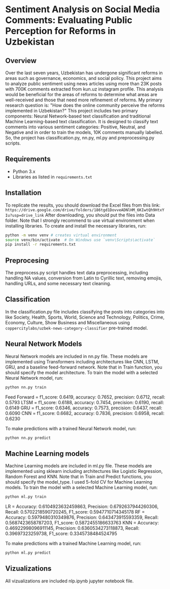 # Sentiment Analysis on Social Media Comments: Evaluating Public Perception for Reforms in Uzbekistan

## Overview
Over the last seven years, Uzbekistan has undergone significant reforms in areas such as governance, economics, and social policy. This project aims to analyze public sentiment using news articles using more than 23K posts with 700K comments extracted from kun.uz instagram profile. This analysis would be beneficial for the areas of reforms to determine what areas are well-received and those that need more refinement of reforms. My primary research question is: "How does the online community perceive the reforms implemented in Uzbekistan?" This project includes two primary components: Neural Network-based text classification and traditional Machine Learning-based text classification. It is designed to classify text comments into various sentiment categories: Positive, Neutral, and Negative and in order to train the models, 10K comments manually labelled. So, the project has classification.py, nn.py, ml.py and preprocessing.py scripts.

## Requirements
- Python 3.x
- Libraries as listed in `requirements.txt`

## Installation
To replicate the results, you should download the Excel files from this link: `https://drive.google.com/drive/folders/186tgd1DovveADNlHM_6KIwtQh9HtxYIu?usp=drive_link`
After downloading, you should put the files into Data folder. Note that I strongly recommend to use virtual environment when installing libraries.
To create and install the necessary libraries, run:
```bash
python -m venv venv # creates virtual environment
source venv/bin/activate  # On Windows use `venv\Scripts\activate`
pip install -r requirements.txt
```

## Preprocesing
The preprocess.py script handles text data preprocessing, including handling NA values, conversion from Latin to Cyrillic text, removing emojis, handling URLs, and some necessary text cleaning.

## Classification
In the classification.py file includes classifying the posts into categories into like Society, Health, Sports, World, Science and Technology, Politics, Crime, Economy, Culture, Show Business and Miscellaneous using `coppercitylabs/uzbek-news-category-classifier` pre-trained model.

## Neural Network Models
Neural Network models are included in nn.py file. These models are implemented using Transformers including architectures like CNN, LSTM, GRU, and a baseline feed-forward network. Note that in Train function, you should specify the model architecture. To train the model with a selected Neural Network model, run:
```bash
python nn.py train
```

Feed Forward = f1_score: 0.6419, accuracy: 0.7652, precision: 0.6712, recall: 0.5793
LTSM = f1_score: 0.6188, accuracy: 0.7454, precision: 0.6190, recall: 0.6149
GRU = f1_score: 0.6346, accuracy: 0.7573, precision: 0.6437, recall: 0.6090
CNN = f1_score: 0.6682, accuracy: 0.7836, precision: 0.6958, recall: 0.6230

To make predictions with a trained Neural Network model, run:
```bash
python nn.py predict
```

## Machine Learning models
Machine Learning models are included in ml.py file. These models are implemented using sklearn including architectures like Logistic Regression, Random Forest and KNN. Note that in Train and Predict functions, you should specify the model_type. I used 5-fold CV for Machine Learning models. To train the model with a selected Machine Learning model, run:
```bash
python ml.py train
```
LR = Accuracy: 0.6104923632459863, Precision: 0.6792637944260306, Recall: 0.5702218590720245, F1_score: 0.5947710714345178
RF = Accuracy: 0.5979480310349876, Precision: 0.643473915593359, Recall: 0.5687423658787203, F1_score: 0.5872455186633763
KNN = Accuracy: 0.46922998096911145, Precision: 0.6360534273118873, Recall: 0.39697323259738, F1_score: 0.3345738484524795

To make predictions with a trained Machine Learning model, run:
```bash
python ml.py predict
```

## Vizualizations
All vizualizations are included nlp.ipynb jupyter notebook file.